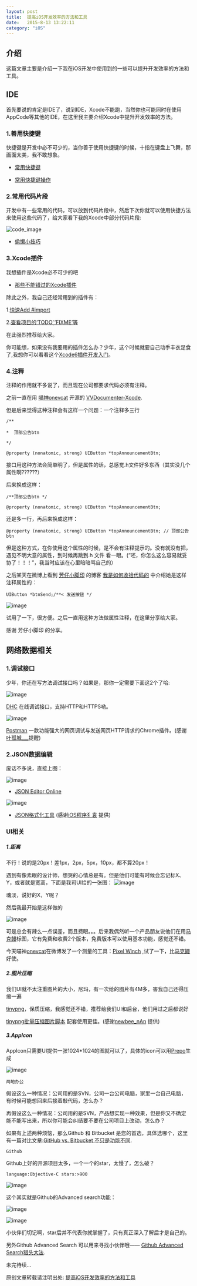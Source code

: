 ```yaml
---
layout: post
title:  提高iOS开发效率的方法和工具 
date:   2015-8-13 13:22:11
category: "iOS"
---
```




## 介绍

这篇文章主要是介绍一下我在iOS开发中使用到的一些可以提升开发效率的方法和工具。

## IDE

首先要说的肯定是IDE了，说到IDE，Xcode不能跑，当然你也可能同时在使用AppCode等其他的IDE，在这里我主要介绍Xcode中提升开发效率的方法。

### 1.善用快捷键

快捷键是开发中必不可少的，当你善于使用快捷键的时候，十指在键盘上飞舞，那画面太美，我不敢想象。

  * [常用快捷键](http://www.cocoachina.com/ios/20141224/10752.html"常用快捷键")
  
  * [常用快捷键操作](http://www.cocoachina.com/ios/20141224/10752.html)

### 2.常用代码片段

开发中有一些常用的代码，可以放到代码片段中，然后下次你就可以使用快捷方法来使用这些代码了，给大家看下我的Xcode中部分代码片段:

![code_image](http://cc.cocimg.com/api/uploads/20150716/1437028899818064.png)


  * [偷懒小技巧](http://www.2cto.com/kf/201409/336245.html)
   

### 3.Xcode插件

我想插件是Xcode必不可少的吧


  * [那些不能错过的Xcode插件](http://www.cocoachina.com/industry/20130918/7022.html)
  


除此之外，我自己还经常用到的插件有：

1.[快速Add #import](https://github.com/markohlebar/Peckham)

2.[查看项目的’TODO’,’FIXME’等](https://github.com/trawor/XToDo)

在此强烈推荐给大家。

你可能想，如果没有我要用的插件怎么办？少年，这个时候就要自己动手丰衣足食了,我想你可以看看这个[Xcode6插件开发入门](http://zixun.github.io/blog/2015/05/04/xcode6cha-jian-kai-fa-ru-men/)。

### 4.注释

注释的作用就不多说了，而且现在公司都要求代码必须有注释。

之前一直在用 [喵神onevcat](http://weibo.com/onevcat?from=myfollow_all) 开源的 [VVDocumenter-Xcode](https://github.com/onevcat/VVDocumenter-Xcode).

但是后来觉得这种注释会有这样一个问题：一个注释多三行	

    /**

    *  顶部公告btn

    */

    @property (nonatomic, strong) UIButton *topAnnouncementBtn;

接口用这种方法会简单明了，但是属性的话，总感觉.h文件好多东西（其实没几个属性啊??????）

后来换成这样：



    /**顶部公告btn */

    @property (nonatomic, strong) UIButton *topAnnouncementBtn;

还是多一行，再后来换成这样：


	

    @property (nonatomic, strong) UIButton *topAnnouncementBtn; // 顶部公告btn

但是这种方式，在你使用这个属性的时候，是不会有注释提示的。没有就没有把，遇见不明大意的属性，到时候再跳到.h 文件 看一眼。(“呸，你怎么这么容易就妥协了！！！”，我当时应该在心里暗暗骂自己的）

之后某天在微博上看到 [芳仔小脚印](http://weibo.com/JoanfenZhang) 的博客 [我是如何收拾代码的](http://my.oschina.net/joanfen/blog/415058) 中介绍她是这样注释属性的：


	

    UIButton *btnSend;/**< 发送按钮 */
   ![image](http://cc.cocimg.com/api/uploads/20150717/1437110814959700.png)


试用了一下，很方便。之后一直用这种方法做属性注释，在这里分享给大家。

感谢 芳仔小脚印 的分享。

## 网络数据相关

### 1.调试接口

少年，你还在写方法调试接口吗？如果是，那你一定需要下面这2个了哈:

![image](http://cc.cocimg.com/api/uploads/20150716/1437028990258578.png)

[DHC](http://chrome-extension//aejoelaoggembcahagimdiliamlcdmfm/dhc.html) 在线调试接口，支持HTTP和HTTPS呦。

![image](http://cc.cocimg.com/api/uploads/20150716/1437029032341330.png)

[Postman](http://chromecj.com/web-development/2014-09/60.html) 一款功能强大的网页调试与发送网页HTTP请求的Chrome插件。(感谢[叶孤城___](http://weibo.com/u/1438670852?from=feed&loc=nickname)提醒)

### 2.JSON数据编辑

废话不多说，直接上图：

![image](http://cc.cocimg.com/api/uploads/20150716/1437029059389249.png)

* [JSON Editor Online](http://chrome-extension//lhkmoheomjbkfloacpgllgjcamhihfaj/index.html)

![image](http://cc.cocimg.com/api/uploads/20150716/1437029077859856.png)

* [JSON格式化工具](http://www.runoob.com/tool/json/index.html) (感谢[iOS程序犭袁](http://weibo.com/luohanchenyilong?from=feed&loc=nickname) 提供)

### UI相关

##### 1.距离

不行！说的是20px！差1px，2px，5px，10px，都不算20px！

遇到有像素眼的设计师，想哭的心情总是有。但是他们可能有时候会忘记标X、Y，或者就是宽高，下面是我司UI给的一张图：
![image](http://cc.cocimg.com/api/uploads/20150716/1437029121502461.png)


魂淡，说好的X，Y呢？

然后我最开始是这样做的

![image](http://cc.cocimg.com/api/uploads/20150716/1437029131875568.png)

可是总会有辣么一点误差，而且费眼。。。后来我偶然听一个产品朋友说他们在用[马克鳗](http://www.getmarkman.com/)标图，它有免费和收费2个版本，免费版本可以使用基本功能，感觉还不错。

今天喵神[onevcat](http://weibo.com/onevcat?from=myfollow_all)在微博发了一个测量的工具：[Pixel Winch](http://www.ricciadams.com/projects/pixel-winch) ,试了一下，比[马克鳗](http://www.getmarkman.com/)好使。

##### 2.图片压缩

我们UI就不太注重图片的大小，尼玛，有一次给的图片有4M多，害我自己还得压缩一遍

[tinypng](https://tinypng.com/)，保质压缩，我感觉还不错，推荐给我们UI和后台，他们用过之后都说好

[tinypng批量压缩图片脚本](https://github.com/ylovern/GGTinypng) 配套使用更佳。(感谢[newbee_nAn](http://weibo.com/gunnergao) 提供)

##### 3.AppIcon

AppIcon只需要UI提供一张1024*1024的图就可以了，具体的icon可以用[Prepo](https://itunes.apple.com/tw/app/prepo/id476533227?mt=12)生成

![image](http://cc.cocimg.com/api/uploads/20150716/1437029199436939.png)

`两地办公`

假设这么一种情况：公司用的是SVN，公司一台公司电脑，家里一台自己电脑，有时候可能想回来后接着敲代码，怎么办？

再假设这么一种情况：公司用的是SVN，产品想实现一种效果，但是你又不确定能不能写出来，所以你可能会纠结要不要在公司项目上改动，怎么办？

如果有上述两种烦恼，那么Github 和 Bitbucket 是您的首选，具体选哪个，这里有一篇对比文章:[GitHub vs. Bitbucket 不只是功能不同](http://www.oschina.net/translate/bitbucket-vs-github-its-more-than-just-features).

`Github`

Github上好的开源项目太多，一个一个的star，太慢了，怎么破？
	

    language:Objective-C stars:>900

![image](http://cc.cocimg.com/api/uploads/20150716/1437029236885763.png)

这个其实就是Github的Advanced search功能：

![image](http://cc.cocimg.com/api/uploads/20150716/1437029268579791.png)

![image](http://cc.cocimg.com/api/uploads/20150716/1437029280177926.png)

小伙伴们切记啊，star后并不代表你就掌握了，只有真正深入了解后才是自己的。

另外Github Advanced Search 可以用来寻找小伙伴哦—— [Github Advanced Search猎头大法](http://wangchao.de/github-advanced-search%E7%8C%8E%E5%A4%B4%E5%A4%A7%E6%B3%95/).

未完待续…

原创文章转载请注明出处: [提高iOS开发效率的方法和工具](http://navy1994.github.io/ios/2015/08/13/Efficient-tool-in-ios.html)
